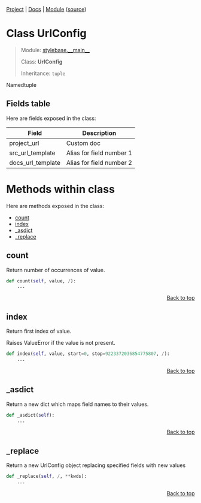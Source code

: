 [Project](/README.md) | [Docs](/docs/README.md) | [Module](/docs/modules/stylebase/__main__/README.md) ([source](/stylebase/__main__.py))

# Class UrlConfig
> Module: [stylebase.\_\_main\_\_](/docs/modules/stylebase/__main__/README.md)
>
> Class: **UrlConfig**
>
> Inheritance: `tuple`

Namedtuple

## Fields table
Here are fields exposed in the class:

| Field | Description |
| --- | --- |
| project\_url | Custom doc |
| src\_url\_template | Alias for field number 1 |
| docs\_url\_template | Alias for field number 2 |

# Methods within class
Here are methods exposed in the class:
- [count](#count)
- [index](#index)
- [\_asdict](#_asdict)
- [\_replace](#_replace)

## count
Return number of occurrences of value.

```python
def count(self, value, /):
    ...
```

<p align="right"><a href="#class-urlconfig">Back to top</a></p>

## index
Return first index of value.

Raises ValueError if the value is not present.

```python
def index(self, value, start=0, stop=9223372036854775807, /):
    ...
```

<p align="right"><a href="#class-urlconfig">Back to top</a></p>

## \_asdict
Return a new dict which maps field names to their values.

```python
def _asdict(self):
    ...
```

<p align="right"><a href="#class-urlconfig">Back to top</a></p>

## \_replace
Return a new UrlConfig object replacing specified fields with new values

```python
def _replace(self, /, **kwds):
    ...
```

<p align="right"><a href="#class-urlconfig">Back to top</a></p>
